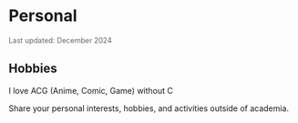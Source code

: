 <div class="page-title">
  <h1>Personal</h1>
  <p style="font-size: 0.9em; color: #666; margin-top: 5px;">Last updated: December 2024</p>
</div>

## Hobbies
I love ACG (Anime, Comic, Game) without C

Share your personal interests, hobbies, and activities outside of academia.
